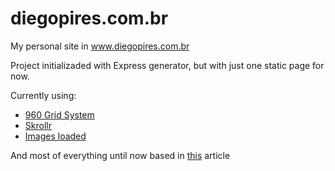 diegopires.com.br
=================

My personal site in www.diegopires.com.br

Project initializaded with Express generator, but with just one static page for now.

Currently using:
* [960 Grid System](http://960.gs/)
* [Skrollr](https://github.com/Prinzhorn/skrollr)
* [Images loaded](https://github.com/desandro/imagesloaded)

And most of everything until now based in [this](http://ihatetomatoes.net/how-to-create-a-parallax-scrolling-website/#mab-10201) article
